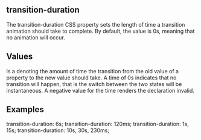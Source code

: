 ## transition-duration

The transition-duration CSS property sets the length of time a transition animation should take to complete. By default, the value is 0s, meaning that no animation will occur.


## Values

<time>
Is a <time> denoting the amount of time the transition from the old value of a property to the new value should take. A time of 0s indicates that no transition will happen, that is the switch between the two states will be instantaneous. A negative value for the time renders the declaration invalid.

## Examples

transition-duration: 6s;
transition-duration: 120ms;
transition-duration: 1s, 15s;
transition-duration: 10s, 30s, 230ms;